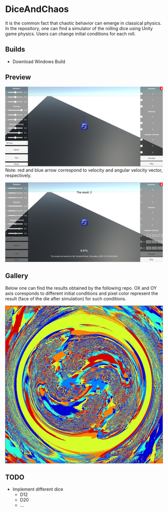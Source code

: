 # DiceAndChaos

It is the common fact that chaotic behavior can emerge in classical physics. In the repository, one can find a simulator of the rolling dice using Unity game physics. Users can change initial conditions for each roll.

## Builds

- Download Windows Build

## Preview

![Game preview 01](img/InGame01.png)
Note: red and blue arrow correspond to velocity and angular velocity vector, respectively.

![Game preview 02](img/InGame02.png)

## Gallery

Below one can find the results obtained by the following repo.
OX and OY axis coresponds to different initial conditions and pixel color represent the result (face of the die after simulation) for such conditions.

![Result 01](img/Result01.png)

## TODO

- Implement different dice
  - D12
  - D20
  - ...
